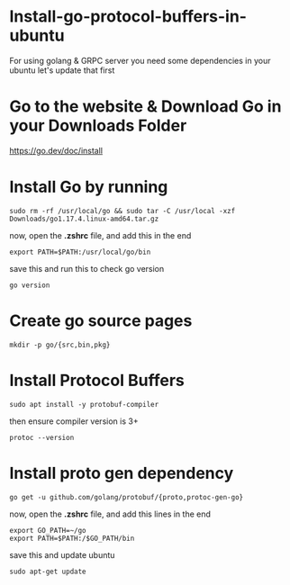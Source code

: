 # Install-go-protocol-buffers-in-ubuntu
For using golang & GRPC server you need some dependencies in your ubuntu let's update that first

# Go to the website & Download Go in your Downloads Folder

https://go.dev/doc/install


# Install Go by running
~~~
sudo rm -rf /usr/local/go && sudo tar -C /usr/local -xzf Downloads/go1.17.4.linux-amd64.tar.gz
~~~
now, open the <strong>.zshrc</strong> file, and add this in the end
~~~
export PATH=$PATH:/usr/local/go/bin
~~~
save this and run this to check go version
~~~
go version
~~~

# Create go source pages
~~~
mkdir -p go/{src,bin,pkg}
~~~

# Install Protocol Buffers
~~~
sudo apt install -y protobuf-compiler
~~~
then ensure compiler version is 3+
~~~
protoc --version
~~~

# Install proto gen dependency
~~~
go get -u github.com/golang/protobuf/{proto,protoc-gen-go}
~~~
now, open the <strong>.zshrc</strong> file, and add this lines in the end
~~~
export GO_PATH=~/go
export PATH=$PATH:/$GO_PATH/bin
~~~
save this and update ubuntu
~~~
sudo apt-get update
~~~
